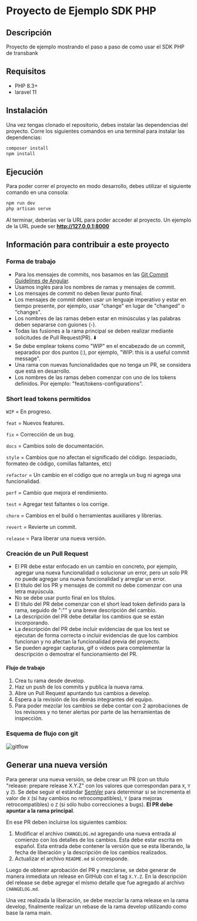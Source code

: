 # Proyecto de Ejemplo SDK PHP

## Descripción

Proyecto de ejemplo mostrando el paso a paso de como usar el SDK PHP de transbank

## Requisitos

-   PHP 8.3+
-   laravel 11

## Instalación

Una vez tengas clonado el repositorio, debes instalar las dependencias del proyecto. Corre los siguientes comandos en una terminal para instalar las dependencias:

```bash
composer install
npm install
```

## Ejecución

Para poder correr el proyecto en modo desarrollo, debes utilizar el siguiente comando en una consola:

```bash
npm run dev
php artisan serve
```

Al terminar, deberías ver la URL para poder acceder al proyecto. Un ejemplo de la URL puede ser **http://127.0.0.1:8000**

## Información para contribuir a este proyecto

### Forma de trabajo

-   Para los mensajes de commits, nos basamos en las [Git Commit Guidelines de Angular](https://github.com/angular/angular.js/blob/master/DEVELOPERS.md#commits).
-   Usamos inglés para los nombres de ramas y mensajes de commit.
-   Los mensajes de commit no deben llevar punto final.
-   Los mensajes de commit deben usar un lenguaje imperativo y estar en tiempo presente, por ejemplo, usar "change" en lugar de "changed" o "changes".
-   Los nombres de las ramas deben estar en minúsculas y las palabras deben separarse con guiones (-).
-   Todas las fusiones a la rama principal se deben realizar mediante solicitudes de Pull Request(PR). ⬇️
-   Se debe emplear tokens como "WIP" en el encabezado de un commit, separados por dos puntos (:), por ejemplo, "WIP: this is a useful commit message".
-   Una rama con nuevas funcionalidades que no tenga un PR, se considera que está en desarrollo.
-   Los nombres de las ramas deben comenzar con uno de los tokens definidos. Por ejemplo: "feat/tokens-configurations".

### Short lead tokens permitidos

`WIP` = En progreso.

`feat` = Nuevos features.

`fix` = Corrección de un bug.

`docs` = Cambios solo de documentación.

`style` = Cambios que no afectan el significado del código. (espaciado, formateo de código, comillas faltantes, etc)

`refactor` = Un cambio en el código que no arregla un bug ni agrega una funcionalidad.

`perf` = Cambio que mejora el rendimiento.

`test` = Agregar test faltantes o los corrige.

`chore` = Cambios en el build o herramientas auxiliares y librerías.

`revert` = Revierte un commit.

`release` = Para liberar una nueva versión.

### Creación de un Pull Request

-   El PR debe estar enfocado en un cambio en concreto, por ejemplo, agregar una nueva funcionalidad o solucionar un error, pero un solo PR no puede agregar una nueva funcionalidad y arreglar un error.
-   El título del los PR y mensajes de commit no debe comenzar con una letra mayúscula.
-   No se debe usar punto final en los títulos.
-   El título del PR debe comenzar con el short lead token definido para la rama, seguido de ":"" y una breve descripción del cambio.
-   La descripción del PR debe detallar los cambios que se están incorporando.
-   La descripción del PR debe incluir evidencias de que los test se ejecutan de forma correcta o incluir evidencias de que los cambios funcionan y no afectan la funcionalidad previa del proyecto.
-   Se pueden agregar capturas, gif o videos para complementar la descripción o demostrar el funcionamiento del PR.

#### Flujo de trabajo

1. Crea tu rama desde develop.
2. Haz un push de los commits y publica la nueva rama.
3. Abre un Pull Request apuntando tus cambios a develop.
4. Espera a la revisión de los demás integrantes del equipo.
5. Para poder mezclar los cambios se debe contar con 2 aprobaciones de los revisores y no tener alertas por parte de las herramientas de inspección.

### Esquema de flujo con git

![gitflow](https://wac-cdn.atlassian.com/dam/jcr:cc0b526e-adb7-4d45-874e-9bcea9898b4a/04%20Hotfix%20branches.svg?cdnVersion=1324)

## Generar una nueva versión

Para generar una nueva versión, se debe crear un PR (con un título "release: prepare release X.Y.Z" con los valores que correspondan para `X`, `Y` y `Z`). Se debe seguir el estándar [SemVer](https://semver.org/lang/es/) para determinar si se incrementa el valor de `X` (si hay cambios no retrocompatibles), `Y` (para mejoras retrocompatibles) o `Z` (si sólo hubo correcciones a bugs). **El PR debe apuntar a la rama principal**.

En ese PR deben incluirse los siguientes cambios:

1. Modificar el archivo `CHANGELOG.md` agregando una nueva entrada al comienzo con los detalles de los cambios. Esta debe estar escrita en español. Esta entrada debe contener la versión que se esta liberando, la fecha de liberación y la descripción de los cambios realizados.
2. Actualizar el archivo `README.md` si corresponde.

Luego de obtener aprobación del PR y mezclarse, se debe generar de manera inmediata un release en GitHub con el tag `X.Y.Z`. En la descripción del release se debe agregar el mismo detalle que fue agregado al archivo `CHANGELOG.md`.

Una vez realizada la liberación, se debe mezclar la rama release en la rama develop, finalmente realizar un rebase de la rama develop utilizando como base la rama main.
